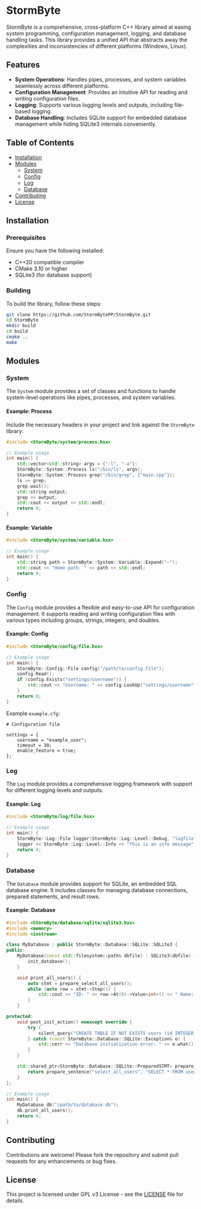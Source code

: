 # StormByte

StormByte is a comprehensive, cross-platform C++ library aimed at easing system programming, configuration management, logging, and database handling tasks. This library provides a unified API that abstracts away the complexities and inconsistencies of different platforms (Windows, Linux).

## Features

- **System Operations**: Handles pipes, processes, and system variables seamlessly across different platforms.
- **Configuration Management**: Provides an intuitive API for reading and writing configuration files.
- **Logging**: Supports various logging levels and outputs, including file-based logging.
- **Database Handling**: Includes SQLite support for embedded database management while hiding SQLite3 internals conveniently.

## Table of Contents

- [Installation](#installation)
- [Modules](#modules)
  - [System](#system)
  - [Config](#config)
  - [Log](#log)
  - [Database](#database)
- [Contributing](#contributing)
- [License](#license)

## Installation

### Prerequisites

Ensure you have the following installed:

- C++20 compatible compiler
- CMake 3.10 or higher
- SQLite3 (for database support)

### Building

To build the library, follow these steps:

```sh
git clone https://github.com/StormBytePP/StormByte.git
cd StormByte
mkdir build
cd build
cmake ..
make
```

## Modules

### System

The `System` module provides a set of classes and functions to handle system-level operations like pipes, processes, and system variables.

#### Example: Process

Include the necessary headers in your project and link against the `StormByte` library:

```cpp
#include <StormByte/system/process.hxx>

// Example usage
int main() {
    std::vector<std::string> args = {"-l", "-a"};
    StormByte::System::Process ls("/bin/ls", args);
    StormByte::System::Process grep("/bin/grep", {"main.cpp"});
    ls >> grep;
    grep.wait();
    std::string output;
    grep >> output;
    std::cout << output << std::endl;
    return 0;
}
```

#### Example: Variable

```cpp
#include <StormByte/system/variable.hxx>

// Example usage
int main() {
    std::string path = StormByte::System::Variable::Expand("~");
    std::cout << "Home path: " << path << std::endl;
    return 0;
}
```

### Config

The `Config` module provides a flexible and easy-to-use API for configuration management. It supports reading and writing configuration files with various types including groups, strings, integers, and doubles.

#### Example: Config

```cpp
#include <StormByte/config/file.hxx>

// Example usage
int main() {
    StormByte::Config::File config("/path/to/config.file");
    config.Read();
    if (config.Exists("settings/username")) {
        std::cout << "Username: " << config.LookUp("settings/username")->AsString() << std::endl;
    }
    return 0;
}
```

Example `example.cfg`:

```plaintext
# Configuration file

settings = {
    username = "example_user";
    timeout = 30;
    enable_feature = true;
};
```

### Log

The `Log` module provides a comprehensive logging framework with support for different logging levels and outputs.

#### Example: Log

```cpp
#include <StormByte/log/file.hxx>

// Example usage
int main() {
    StormByte::Log::File logger(StormByte::Log::Level::Debug, "logfile.txt");
    logger << StormByte::Log::Level::Info << "This is an info message" << StormByte::Log::endl;
    return 0;
}
```

### Database

The `Database` module provides support for SQLite, an embedded SQL database engine. It includes classes for managing database connections, prepared statements, and result rows.

#### Example: Database

```cpp
#include <StormByte/database/sqlite/sqlite3.hxx>
#include <memory>
#include <iostream>

class MyDatabase : public StormByte::Database::SQLite::SQLite3 {
public:
    MyDatabase(const std::filesystem::path& dbfile) : SQLite3(dbfile) {
        init_database();
    }

    void print_all_users() {
        auto stmt = prepare_select_all_users();
        while (auto row = stmt->Step()) {
            std::cout << "ID: " << row->At(0)->Value<int>() << " Name: " << row->At(1)->Value<std::string>() << std::endl;
        }
    }

protected:
    void post_init_action() noexcept override {
        try {
            silent_query("CREATE TABLE IF NOT EXISTS users (id INTEGER PRIMARY KEY, name TEXT NOT NULL)");
        } catch (const StormByte::Database::SQLite::Exception& e) {
            std::cerr << "Database initialization error: " << e.what() << std::endl;
        }
    }

    std::shared_ptr<StormByte::Database::SQLite::PreparedSTMT> prepare_select_all_users() {
        return prepare_sentence("select_all_users", "SELECT * FROM users");
    }
};

// Example usage
int main() {
    MyDatabase db("/path/to/database.db");
    db.print_all_users();
    return 0;
}
```

## Contributing

Contributions are welcome! Please fork the repository and submit pull requests for any enhancements or bug fixes.

## License

This project is licensed under GPL v3 License - see the [LICENSE](LICENSE) file for details.

